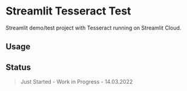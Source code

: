 # Streamlit Tesseract Test

Streamlit demo/test project with Tesseract running on Streamlit Cloud.

## Usage

## Status

> Just Started - Work in Progress - 14.03.2022
